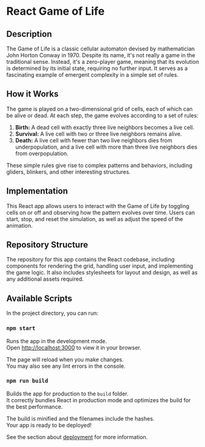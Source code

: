 # React Game of Life

## Description
The Game of Life is a classic cellular automaton devised by mathematician John Horton Conway in 1970. Despite its name, it's not really a game in the traditional sense. Instead, it's a zero-player game, meaning that its evolution is determined by its initial state, requiring no further input. It serves as a fascinating example of emergent complexity in a simple set of rules.

## How it Works
The game is played on a two-dimensional grid of cells, each of which can be alive or dead. At each step, the game evolves according to a set of rules:

1. **Birth:** A dead cell with exactly three live neighbors becomes a live cell.
2. **Survival:** A live cell with two or three live neighbors remains alive.
3. **Death:** A live cell with fewer than two live neighbors dies from underpopulation, and a live cell with more than three live neighbors dies from overpopulation.

These simple rules give rise to complex patterns and behaviors, including gliders, blinkers, and other interesting structures.

## Implementation
This React app allows users to interact with the Game of Life by toggling cells on or off and observing how the pattern evolves over time. Users can start, stop, and reset the simulation, as well as adjust the speed of the animation.

## Repository Structure
The repository for this app contains the React codebase, including components for rendering the grid, handling user input, and implementing the game logic. It also includes stylesheets for layout and design, as well as any additional assets required.


## Available Scripts

In the project directory, you can run:

### `npm start`

Runs the app in the development mode.\
Open [http://localhost:3000](http://localhost:3000) to view it in your browser.

The page will reload when you make changes.\
You may also see any lint errors in the console.

### `npm run build`

Builds the app for production to the `build` folder.\
It correctly bundles React in production mode and optimizes the build for the best performance.

The build is minified and the filenames include the hashes.\
Your app is ready to be deployed!

See the section about [deployment](https://facebook.github.io/create-react-app/docs/deployment) for more information.
